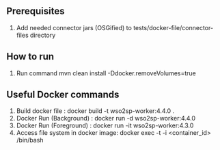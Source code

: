## Prerequisites

1. Add needed connector jars (OSGified) to tests/docker-file/connector-files directory

## How to run
1. Run command mvn clean install -Ddocker.removeVolumes=true

## Useful Docker commands

1. Build docker file : docker build -t wso2sp-worker:4.4.0 .
2. Docker Run (Background) : docker run -d wso2sp-worker:4.4.0
3. Docker Run (Foreground) : docker run -it wso2sp-worker:4.3.0
4. Access file system in docker image: docker exec -t -i <container_id> /bin/bash

